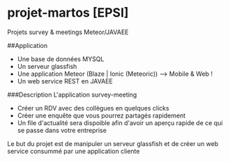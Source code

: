 # projet-martos [EPSI]
Projets survey &amp; meetings Meteor/JAVAEE

##Application
* Une base de données MYSQL
* Un serveur glassfish
* Une application Meteor (Blaze | Ionic (Meteoric)) --> Mobile & Web !
* Un web service REST en JAVAEE

###Description
L'application survey-meeting
* Créer un RDV avec des collègues en quelques clicks
* Créer une enquête que vous pourrez partagés rapidement 
* Un file d'actualité sera dispoible afin d'avoir un aperçu rapide de ce qui se passe dans votre entreprise

Le but du projet est de manipuler un serveur glassfish et de créer un web service consummé par une application cliente 

